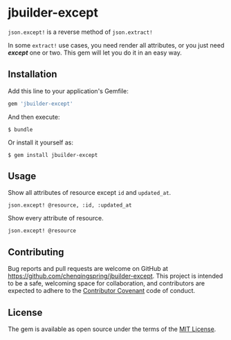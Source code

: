# jbuilder-except

`json.except!` is a reverse method of `json.extract!`

In some `extract!` use cases, you need render all attributes, or you just need ***except*** one or two. This gem will let you do it in an easy way.

## Installation

Add this line to your application's Gemfile:

```ruby
gem 'jbuilder-except'
```

And then execute:

    $ bundle

Or install it yourself as:

    $ gem install jbuilder-except

## Usage

Show all attributes of resource except `id` and `updated_at`.

    json.except! @resource, :id, :updated_at

Show every attribute of resource.

    json.except! @resource

## Contributing

Bug reports and pull requests are welcome on GitHub at https://github.com/chenqingspring/jbuilder-except. This project is intended to be a safe, welcoming space for collaboration, and contributors are expected to adhere to the [Contributor Covenant](http://contributor-covenant.org) code of conduct.


## License

The gem is available as open source under the terms of the [MIT License](http://opensource.org/licenses/MIT).
